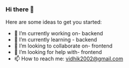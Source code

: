 ### Hi there 👋


Here are some ideas to get you started:

- 🔭 I’m currently working on- backend
- 🌱 I’m currently learning - backend
- 👯 I’m looking to collaborate on- frontend
- 🤔 I’m looking for help with- frontend 
- 📫 How to reach me: vidhik2002@gmail.com


